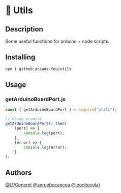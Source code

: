 # 🔧 Utils

## Description

Some useful functions for arduino + node scripts.

## Installing

```bash
npm i github:arcade-feu/utils
```

## Usage

### getArduinoBoardPort.js

```js
const { getArduinoBoardPort } = require("utils");

// Using promise
getArduinoBoardPort().then(
    (port) => {
        console.log(port);
    },
    (error) => {
        console.log(error);
    }
);
```

## Authors

[@LPGeneret](https://twitter.com/LPGeneret)
[@sergebocancea](https://twitter.com/sergebocancea)
[@leochocolat](https://twitter.com/leochocolat)
